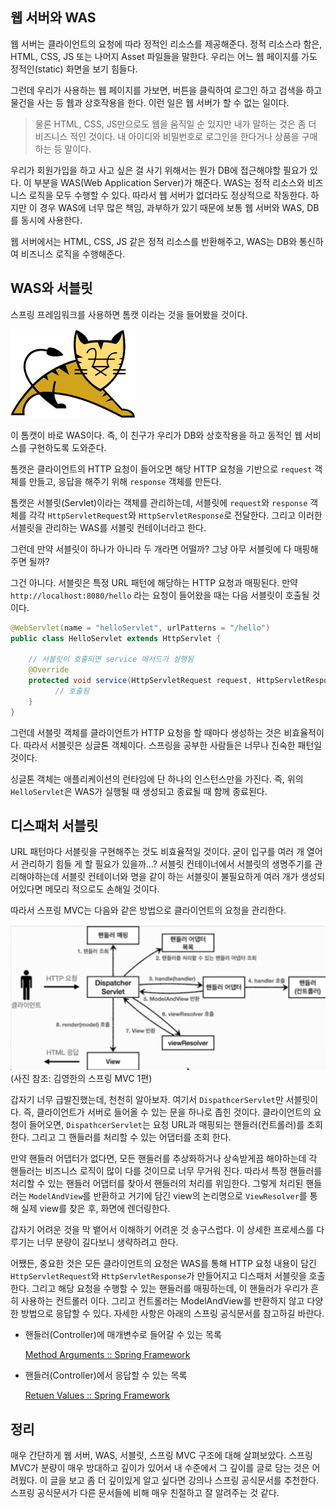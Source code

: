 ## 웹 서버와 WAS
웹 서버는 클라이언트의 요청에 따라 정적인 리소스를 제공해준다. 정적 리소스라 함은, HTML, CSS, JS 또는 나머지 Asset 파일들을 말한다. 우리는 어느 웹 페이지를 가도 정적인(static) 화면을 보기 힘들다. 

그런데 우리가 사용하는 웹 페이지를 가보면, 버튼을 클릭하여 로그인 하고 검색을 하고 물건을 사는 등 웹과 상호작용을 한다. 이런 일은 웹 서버가 할 수 없는 일이다.

> 물론 HTML, CSS, JS만으로도 웹을 움직일 순 있지만 내가 말하는 것은 좀 더 비즈니스 적인 것이다. 내 아이디와 비밀번호로 로그인을 한다거나 상품을 구매하는 등 말이다.

우리가 회원가입을 하고 사고 싶은 걸 사기 위해서는 뭔가 DB에 접근해야할 필요가 있다. 이 부분을 WAS(Web Application Server)가 해준다. 
WAS는 정적 리소스와 비즈니스 로직을 모두 수행할 수 있다. 따라서 웹 서버가 없더라도 정상적으로 작동한다. 하지만 이 경우 WAS에 너무 많은 책임, 과부하가 있기 때문에 보통 웹 서버와 WAS, DB를 동시에 사용한다.

웹 서버에서는 HTML, CSS, JS 같은 정적 리소스를 반환해주고, WAS는 DB와 통신하여 비즈니스 로직을 수행해준다.

## WAS와 서블릿
스프링 프레임워크를 사용하면 톰캣 이라는 것을 들어봤을 것이다. 

![image1](./images/image1.png)

이 톰캣이 바로 WAS이다. 즉, 이 친구가 우리가 DB와 상호작용을 하고 동적인 웹 서비스를 구현하도록 도와준다.

톰캣은 클라이언트의 HTTP 요청이 들어오면 해당 HTTP 요청을 기반으로 `request` 객체를 만들고, 응답을 해주기 위해 `response` 객체를 만든다.

톰캣은 서블릿(Servlet)이라는 객체를 관리하는데, 서블릿에 `request`와 `response` 객체를 각각 `HttpServletRequest`와 `HttpServletResponse`로 전달한다.
그리고 이러한 서블릿을 관리하는 WAS를 서블릿 컨테이너라고 한다.

그런데 만약 서블릿이 하나가 아니라 두 개라면 어떨까?
그냥 아무 서블릿에 다 매핑해주면 될까?

그건 아니다. 서블릿은 특정 URL 패턴에 해당하는 HTTP 요청과 매핑된다.
만약 `http://localhost:8080/hello` 라는 요청이 들어왔을 때는 다음 서블릿이 호출될 것이다.
```java
@WebServlet(name = "helloServlet", urlPatterns = "/hello")
public class HelloServlet extends HttpServlet {

    // 서블릿이 호출되면 service 메서드가 실행됨
    @Override
    protected void service(HttpServletRequest request, HttpServletResponse response) throws ServletException, IOException {
          // 호출됨
    }
}
```

그런데 서블릿 객체를 클라이언트가 HTTP 요청을 할 때마다 생성하는 것은 비효율적이다. 따라서 서블릿은 싱글톤 객체이다. 스프링을 공부한 사람들은 너무나 친숙한 패턴일 것이다. 

싱글톤 객체는 애플리케이션의 런타임에 단 하나의 인스턴스만을 가진다. 즉, 위의 `HelloServlet`은 WAS가 실행될 때 생성되고 종료될 때 함께 종료된다.

## 디스패처 서블릿
URL 패턴마다 서블릿을 구현해주는 것도 비효율적일 것이다.
굳이 입구를 여러 개 열어서 관리하기 힘들 게 할 필요가 있을까...? 서블릿 컨테이너에서 서블릿의 생명주기를 관리해야하는데 서블릿 컨테이너와 명을 같이 하는 서블릿이 불필요하게 여러 개가 생성되어있다면 메모리 적으로도 손해일 것이다.

따라서 스프링 MVC는 다음와 같은 방법으로 클라이언트의 요청을 관리한다.

![image2](./images/image2.png)
(사진 참조: 김영한의 스프링 MVC 1편)

갑자기 너무 급발진했는데, 천천히 알아보자.
여기서 `DispathcerServlet`만 서블릿이다. 즉, 클라이언트가 서버로 들어올 수 있는 문을 하나로 좁힌 것이다. 클라이언트의 요청이 들어오면, `DispathcerServlet`는 요청 URL과 매핑되는 핸들러(컨트롤러)를 조회한다. 그리고 그 핸들러를 처리할 수 있는 어댑터를 조회 한다.

만약 핸들러 어댑터가 없다면, 모든 핸들러를 추상화하거나 상속받게끔 해야하는데 각 핸들러는 비즈니스 로직이 많이 다를 것이므로 너무 무거워 진다. 따라서 특정 핸들러를 처리할 수 있는 핸들러 어댑터를 찾아서 핸들러의 처리를 위임한다. 그렇게 처리된 핸들러는 `ModelAndView`를 반환하고 거기에 담긴 view의 논리명으로 `ViewResolver`를 통해 실제 view를 찾은 후, 화면에 렌더링한다.

갑자기 어려운 것을 막 뱉어서 이해하기 어려운 것 송구스럽다. 이 상세한 프로세스를 다루기는 너무 분량이 길다보니 생략하려고 한다.

어쨌든, 중요한 것은 모든 클라이언트의 요청은 WAS를 통해 HTTP 요청 내용이 담긴 `HttpServletRequest`와 `HttpServletResponse`가 만들어지고 디스패처 서블릿을 호출한다. 그리고 해당 요청을 수행할 수 있는 핸들러를 매핑하는데, 이 핸들러가 우리가 흔히 사용하는 컨트롤러 이다. 그리고 컨트롤러는 ModelAndView를 반환하지 않고 다양한 방법으로 응답할 수 있다. 자세한 사항은 아래의 스프링 공식문서를 참고하길 바란다.

- 핸들러(Controller)에 매개변수로 들어갈 수 있는 목록
  
  [Method Arguments :: Spring Framework](https://docs.spring.io/spring-framework/reference/web/webmvc/mvc-controller/ann-methods/arguments.html)

- 핸들러(Controller)에서 응답할 수 있는 목록

  [Retuen Values :: Spring Framework](https://docs.spring.io/spring-framework/reference/web/webmvc/mvc-controller/ann-methods/return-types.html)


## 정리
매우 간단하게 웹 서버, WAS, 서블릿, 스프링 MVC 구조에 대해 살펴보았다. 스프링 MVC가 분량이 매우 방대하고 깊이가 있어서 내 수준에서 그 깊이를 글로 담는 것은 어려웠다. 이 글을 보고 좀 더 깊이있게 알고 싶다면 강의나 스프링 공식문서를 추천한다. 스프링 공식문서가 다른 문서들에 비해 매우 친절하고 잘 알려주는 것 같다.
